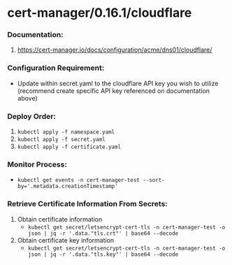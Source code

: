 # cert-manager/0.16.1/cloudflare
### Documentation:
1. https://cert-manager.io/docs/configuration/acme/dns01/cloudflare/

### Configuration Requirement:
- Update <APIKEY> within secret.yaml to the cloudflare API key you wish to utilize (recommend create specific API key referenced on documentation above)

### Deploy Order:
1. `kubectl apply -f namespace.yaml`
2. `kubectl apply -f secret.yaml`
3. `kubectl apply -f certificate.yaml`

### Monitor Process:
- `kubectl get events -n cert-manager-test --sort-by='.metadata.creationTimestamp'`

### Retrieve Certificate Information From Secrets:
1. Obtain certificate information
    - `kubectl get secret/letsencrypt-cert-tls -n cert-manager-test -o json | jq -r '.data."tls.crt"' | base64 --decode`
2. Obtain certificate key information
    - `kubectl get secret/letsencrypt-cert-tls -n cert-manager-test -o json | jq -r '.data."tls.key"' | base64 --decode`
